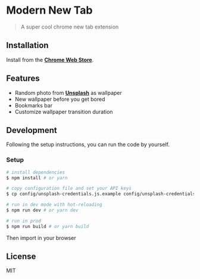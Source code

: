 # Modern New Tab

> A super cool chrome new tab extension

## Installation

Install from the **[Chrome Web Store](https://chrome.google.com/webstore/detail/modern-new-tab/cfcfdcmfidkkggcbmmedebfjmdmjpckk)**.

## Features

* Random photo from **[Unsplash](https://unsplash.com/?utm_source=modern_new_tab&utm_medium=referral)** as wallpaper
* New wallpaper before you get bored
* Bookmarks bar
* Customize wallpaper transition duration

## Development

Following the setup instructions, you can run the code by yourself.

### Setup

```bash
# install dependencies
$ npm install # or yarn

# copy configuration file and set your API keys
$ cp config/unsplash-credentials.js.example config/unsplash-credentials.js

# run in dev mode with hot-reloading
$ npm run dev # or yarn dev

# run in prod
$ npm run build # or yarn build
```

Then import in your browser

## License

MIT
